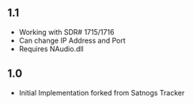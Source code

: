 ## 1.1
* Working with SDR# 1715/1716
* Can change IP Address and Port
* Requires NAudio.dll 

## 1.0
* Initial Implementation forked from Satnogs Tracker
